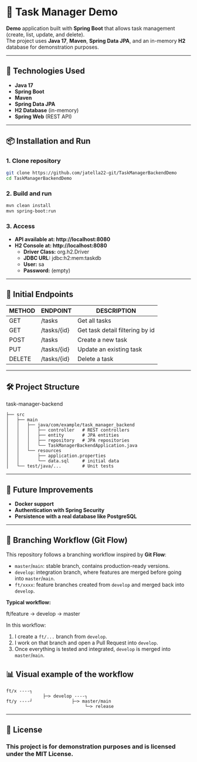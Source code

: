 # 📝 Task Manager Demo

**Demo** application built with **Spring Boot** that allows task management (create, list, update, and delete).  
The project uses **Java 17**, **Maven**, **Spring Data JPA**, and an in-memory **H2** database for demonstration purposes.

---

## 🚀 Technologies Used
- **Java 17**
- **Spring Boot**
- **Maven**
- **Spring Data JPA**
- **H2 Database** (in-memory)
- **Spring Web** (REST API)

---

## 📦 Installation and Run

### 1. Clone repository
```bash
git clone https://github.com/jatella22-git/TaskManagerBackendDemo
cd TaskManagerBackendDemo
```

### 2. Build and run
```bash 
mvn clean install
mvn spring-boot:run
```

### 3. Access
- **API available at: http://localhost:8080**
- **H2 Console at: http://localhost:8080**
  - **Driver Class:** org.h2.Driver
  - **JDBC URL:** jdbc:h2:mem:taskdb
  - **User:** sa
  - **Password:** (empty)

---

## 📑 Initial Endpoints

| METHOD | ENDPOINT    | DESCRIPTION                     |
|--------|-------------|---------------------------------|
| GET    | /tasks      | Get all tasks                   |
| GET    | /tasks/{id} | Get task detail filtering by id |
| POST   | /tasks      | Create a new task               |
| PUT    | /tasks/{id} | Update an existing task         |
| DELETE | /tasks/{id} | Delete a task                   |

---

## 🛠️ Project Structure

task-manager-backend
```
├── src
│   ├── main
│   │   ├── java/com/example/task_manager_backend
│   │   │   ├── controller   # REST controllers
│   │   │   ├── entity       # JPA entities
│   │   │   ├── repository   # JPA repositories
│   │   │   └── TaskManagerBackendApplication.java
│   │   └── resources
│   │       ├── application.properties
│   │       └── data.sql     # initial data
│   └── test/java/...        # Unit tests
```

---

## 🔮 Future Improvements

- **Docker support**
- **Authentication with Spring Security**
- **Persistence with a real database like PostgreSQL**


---

## 🌱 Branching Workflow (Git Flow)

This repository follows a branching workflow inspired by **Git Flow**:

- `master`/`main`: stable branch, contains production-ready versions.
- `develop`: integration branch, where features are merged before going into `master`/`main`.
- `ft/xxxx`: feature branches created from `develop` and merged back into `develop`.

**Typical workflow:**

ft/feature → develop → master

In this workflow:
1. I create a `ft/...` branch from `develop`.
2. I work on that branch and open a Pull Request into `develop`.
3. Once everything is tested and integrated, `develop` is merged into `master`/`main`.


## 📊 Visual example of the workflow
```
ft/x ----┐
              ├─> develop ----┐
ft/y ----┘               ├─> master/main
                              └─> release
```

---

## 📜 License

### This project is for demonstration purposes and is licensed under the MIT License.